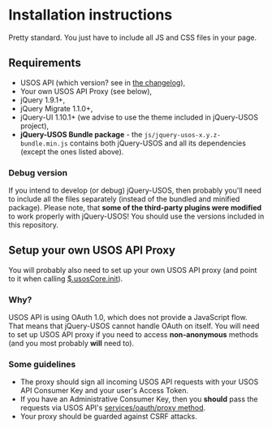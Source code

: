 Installation instructions
=========================

Pretty standard. You just have to include all JS and CSS files in your page.

Requirements
------------

  * USOS API (which version? see in
    [the changelog](https://github.com/MUCI/jquery-usos/blob/master/doc/changelog.md)),
  * Your own USOS API Proxy (see below),
  * jQuery 1.9.1+,
  * jQuery Migrate 1.1.0+,
  * jQuery-UI 1.10.1+ (we advise to use the theme included in jQuery-USOS
    project),
  * **jQuery-USOS Bundle package** - the `js/jquery-usos-x.y.z-bundle.min.js`
    contains both jQuery-USOS and all its dependencies (except the ones listed
    above).

### Debug version

If you intend to develop (or debug) jQuery-USOS, then probably you'll need to
include all the files separately (instead of the bundled and minified package).
Please note, that **some of the third-party plugins were modified** to work
properly with jQuery-USOS! You should use the versions included in this
repository.


Setup your own USOS API Proxy
-----------------------------

You will probably also need to set up your own USOS API proxy (and point to it
when calling [$.usosCore.init](https://github.com/MUCI/jquery-usos/blob/master/doc/api/core.init.md#usosapis)).

### Why?

USOS API is using OAuth 1.0, which does not provide a JavaScript flow.
That means that jQuery-USOS cannot handle OAuth on itself. You will
need to set up USOS API proxy if you need to access **non-anonymous** methods
(and you most probably **will** need to).

### Some guidelines

  * The proxy should sign all incoming USOS API requests with your USOS API
    Consumer Key and your user's Access Token.
  * If you have an Administrative Consumer Key, then you **should** pass the
    requests via USOS API's
    [services/oauth/proxy method](https://usosapps.uw.edu.pl/developers/api/services/oauth/#proxy).
  * Your proxy should be guarded against CSRF attacks.
